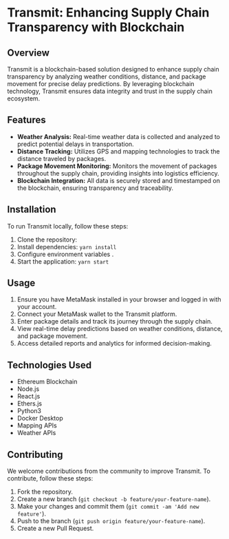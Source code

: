 # Transmit: Enhancing Supply Chain Transparency with Blockchain

## Overview
Transmit is a blockchain-based solution designed to enhance supply chain transparency by analyzing weather conditions, distance, and package movement for precise delay predictions. By leveraging blockchain technology, Transmit ensures data integrity and trust in the supply chain ecosystem.

## Features
- **Weather Analysis:** Real-time weather data is collected and analyzed to predict potential delays in transportation.
- **Distance Tracking:** Utilizes GPS and mapping technologies to track the distance traveled by packages.
- **Package Movement Monitoring:** Monitors the movement of packages throughout the supply chain, providing insights into logistics efficiency.
- **Blockchain Integration:** All data is securely stored and timestamped on the blockchain, ensuring transparency and traceability.

## Installation
To run Transmit locally, follow these steps:
1. Clone the repository: 
2. Install dependencies: `yarn install`
3. Configure environment variables .
4. Start the application: `yarn start`

## Usage
1. Ensure you have MetaMask installed in your browser and logged in with your account.
2. Connect your MetaMask wallet to the Transmit platform.
3. Enter package details and track its journey through the supply chain.
4. View real-time delay predictions based on weather conditions, distance, and package movement.
5. Access detailed reports and analytics for informed decision-making.

## Technologies Used
- Ethereum Blockchain
- Node.js
- React.js
- Ethers.js
- Python3
- Docker Desktop
- Mapping APIs
- Weather APIs

## Contributing
We welcome contributions from the community to improve Transmit. To contribute, follow these steps:
1. Fork the repository.
2. Create a new branch (`git checkout -b feature/your-feature-name`).
3. Make your changes and commit them (`git commit -am 'Add new feature'`).
4. Push to the branch (`git push origin feature/your-feature-name`).
5. Create a new Pull Request.


